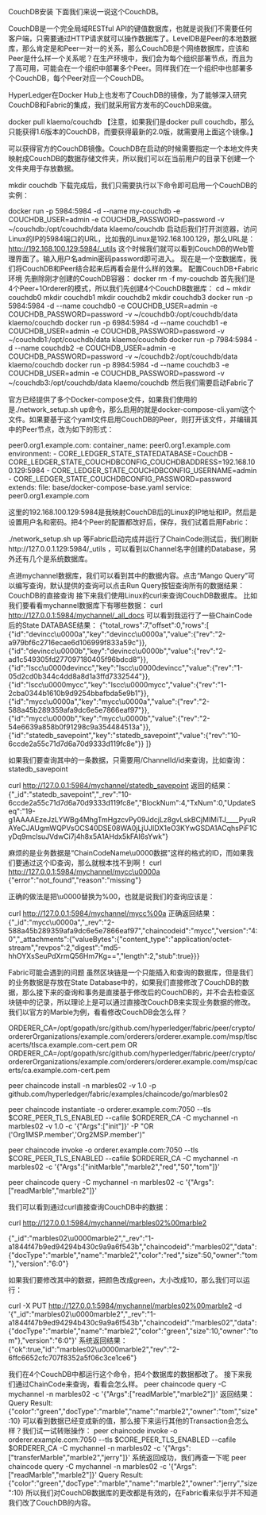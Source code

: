 CouchDB安装
下面我们来说一说这个CouchDB。

CouchDB是一个完全局域RESTful API的键值数据库，也就是说我们不需要任何客户端，只需要通过HTTP请求就可以操作数据库了。LevelDB是Peer的本地数据库，那么肯定是和Peer一对一的关系，那么CouchDB是个网络数据库，应该和Peer是什么样一个关系呢？在生产环境中，我们会为每个组织部署节点，而且为了高可用，可能会在一个组织中部署多个Peer。同样我们在一个组织中也部署多个CouchDB，每个Peer对应一个CouchDB。

HyperLedger在Docker Hub上也发布了CouchDB的镜像，为了能够深入研究CouchDB和Fabric的集成，我们就采用官方发布的CouchDB来做。

docker pull klaemo/couchdb
【注意，如果我们是docker pull couchdb，那么只能获得1.6版本的CouchDB，而要获得最新的2.0版，就需要用上面这个镜像。】

可以获得官方的CouchDB镜像。CouchDB在启动的时候需要指定一个本地文件夹映射成CouchDB的数据存储文件夹，所以我们可以在当前用户的目录下创建一个文件夹用于存放数据。

mkdir couchdb
下载完成后，我们只需要执行以下命令即可启用一个CouchDB的实例：

docker run -p 5984:5984 -d --name my-couchdb -e COUCHDB_USER=admin -e COUCHDB_PASSWORD=password -v ~/couchdb:/opt/couchdb/data klaemo/couchdb
启动后我们打开浏览器，访问Linux的IP的5984端口的URL，比如我的Linux是192.168.100.129，那么URL是：
http://192.168.100.129:5984/_utils
这个时候我们就可以看到CouchDB的Web管理界面了。输入用户名admin密码password即可进入。
现在是一个空数据库，我们将CouchDB和Peer结合起来后再看会是什么样的效果。
配置CouchDB+Fabric环境
先删除刚才创建的CouchDB容器：
docker rm -f my-couchdb
首先我们是4个Peer+1Orderer的模式，所以我们先创建4个CouchDB数据库：
cd ~
mkdir couchdb0
mkdir couchdb1
mkdir couchdb2
mkdir couchdb3
docker run -p 5984:5984 -d --name couchdb0 -e COUCHDB_USER=admin -e COUCHDB_PASSWORD=password -v ~/couchdb0:/opt/couchdb/data klaemo/couchdb
docker run -p 6984:5984 -d --name couchdb1 -e COUCHDB_USER=admin -e COUCHDB_PASSWORD=password -v ~/couchdb1:/opt/couchdb/data klaemo/couchdb
docker run -p 7984:5984 -d --name couchdb2 -e COUCHDB_USER=admin -e COUCHDB_PASSWORD=password -v ~/couchdb2:/opt/couchdb/data klaemo/couchdb
docker run -p 8984:5984 -d --name couchdb3 -e COUCHDB_USER=admin -e COUCHDB_PASSWORD=password -v ~/couchdb3:/opt/couchdb/data klaemo/couchdb
然后我们需要启动Fabric了

官方已经提供了多个Docker-compose文件，如果我们使用的是./network_setup.sh up命令，那么启用的就是docker-compose-cli.yaml这个文件。如果要基于这个yaml文件启用CouchDB的Peer，则打开该文件，并编辑其中的Peer节点，改为如下的形式：

peer0.org1.example.com:
  container_name: peer0.org1.example.com
  environment:
    - CORE_LEDGER_STATE_STATEDATABASE=CouchDB
    - CORE_LEDGER_STATE_COUCHDBCONFIG_COUCHDBADDRESS=192.168.100.129:5984
    - CORE_LEDGER_STATE_COUCHDBCONFIG_USERNAME=admin
    - CORE_LEDGER_STATE_COUCHDBCONFIG_PASSWORD=password
  extends:
    file:  base/docker-compose-base.yaml
    service: peer0.org1.example.com

这里的192.168.100.129:5984是我映射CouchDB后的Linux的IP地址和IP。然后是设置用户名和密码。把4个Peer的配置都改好后，保存，我们试着启用Fabric：

./network_setup.sh up
等Fabric启动完成并运行了ChainCode测试后，我们刷新http://127.0.0.1.129:5984/_utils ，可以看到以Channel名字创建的Database，另外还有几个是系统数据库。

点进mychannel数据库，我们可以看到其中的数据内容。点击“Mango Query”可以编写查询，默认提供的查询可以点击Run Query按钮查询所有的数据结果：
CouchDB的直接查询
接下来我们使用Linux的curl来查询CouchDB数据库。
比如我们要看看mychannel数据库下有哪些数据：
curl http://127.0.0.1:5984/mychannel/_all_docs
可以看到我运行了一些ChainCode后的State DATABASE结果：
{"total_rows":7,"offset":0,"rows":[
{"id":"devincc\u0000a","key":"devincc\u0000a","value":{"rev":"2-a979bf6c2716ecae6d106999f833a59c"}},
{"id":"devincc\u0000b","key":"devincc\u0000b","value":{"rev":"2-ad1c549305fd277097180405f96bdcd8"}},
{"id":"lscc\u0000devincc","key":"lscc\u0000devincc","value":{"rev":"1-05d2cd0b344c4dd8a8d1a3ffd7332544"}},
{"id":"lscc\u0000mycc","key":"lscc\u0000mycc","value":{"rev":"1-2cba0344b1610b9d9254bbafbda5e9b1"}},
{"id":"mycc\u0000a","key":"mycc\u0000a","value":{"rev":"2-588a45b289359afa9dc6e5e7866eaf97"}},
{"id":"mycc\u0000b","key":"mycc\u0000b","value":{"rev":"2-54e6639a858b0f91298c9a354484513a"}},
{"id":"statedb_savepoint","key":"statedb_savepoint","value":{"rev":"10-6ccde2a55c71d7d6a70d9333d119fc8e"}}
 ]}

如果我们要查询其中的一条数据，只需要用/ChannelId/id来查询，比如查询：statedb_savepoint

curl http://127.0.0.1:5984/mychannel/statedb_savepoint
返回的结果：
{"_id":"statedb_savepoint","_rev":"10-6ccde2a55c71d7d6a70d9333d119fc8e","BlockNum":4,"TxNum":0,"UpdateSeq":"19-g1AAAAEzeJzLYWBg4MhgTmHgzcvPy09JdcjLz8gvLskBCjMlMiTJ____PyuRAYeCJAUgmWQPVsOCS40DSE08WA0jLjUJIDX1eO3KYwGSDA1ACqhsPiF1CyDq9mclsuJVdwCi7j4h8x5A1AHdx5kFAI6sYwk"}

麻烦的是业务数据是“ChainCodeName\u0000数据”这样的格式的ID，而如果我们要通过这个ID查询，那么就根本找不到啊！
curl http://127.0.0.1:5984/mychannel/mycc\u0000a
{"error":"not_found","reason":"missing"}

正确的做法是把\u0000替换为%00，也就是说我们的查询应该是：

curl http://127.0.0.1:5984/mychannel/mycc%00a
正确返回结果：
{"_id":"mycc\u0000a","_rev":"2-588a45b289359afa9dc6e5e7866eaf97","chaincodeid":"mycc","version":"4:0","_attachments":{"valueBytes":{"content_type":"application/octet-stream","revpos":2,"digest":"md5-hhOYXsSeuPdXrmQ56Hm7Kg==","length":2,"stub":true}}}

Fabric可能会遇到的问题
虽然区块链是一个只能插入和查询的数据库，但是我们的业务数据是存放在State Database中的，如果我们直接修改了CouchDB的数据，那么接下来的查询和事务是直接基于修改后的CouchDB的，并不会去检查区块链中的记录，所以理论上是可以通过直接改CouchDB来实现业务数据的修改。我们以官方的Marble为例，看看修改CouchDB会怎么样？


ORDERER_CA=/opt/gopath/src/github.com/hyperledger/fabric/peer/crypto/ordererOrganizations/example.com/orderers/orderer.example.com/msp/tlscacerts/tlsca.example.com-cert.pem
OR
ORDERER_CA=/opt/gopath/src/github.com/hyperledger/fabric/peer/crypto/ordererOrganizations/example.com/orderers/orderer.example.com/msp/cacerts/ca.example.com-cert.pem

peer chaincode install -n marbles02 -v 1.0 -p github.com/hyperledger/fabric/examples/chaincode/go/marbles02

peer chaincode instantiate -o orderer.example.com:7050 --tls $CORE_PEER_TLS_ENABLED --cafile $ORDERER_CA -C mychannel -n marbles02 -v 1.0 -c '{"Args":["init"]}' -P "OR ('Org1MSP.member','Org2MSP.member')"

peer chaincode invoke -o orderer.example.com:7050  --tls $CORE_PEER_TLS_ENABLED --cafile $ORDERER_CA -C mychannel -n marbles02 -c '{"Args":["initMarble","marble2","red","50","tom"]}'

peer chaincode query -C mychannel -n marbles02 -c '{"Args":["readMarble","marble2"]}'

我们可以看到通过curl直接查询CouchDB中的数据：

curl http://127.0.0.1:5984/mychannel/marbles02%00marble2

{"_id":"marbles02\u0000marble2","_rev":"1-a1844f47b9ed94294b430c9a9a6f543b","chaincodeid":"marbles02","data":{"docType":"marble","name":"marble2","color":"red","size":50,"owner":"tom"},"version":"6:0"}

如果我们要修改其中的数据，把颜色改成green，大小改成10，那么我们可以运行：

curl -X PUT http://127.0.0.1:5984/mychannel/marbles02%00marble2 -d '{"_id":"marbles02\u0000marble2","_rev":"1-a1844f47b9ed94294b430c9a9a6f543b","chaincodeid":"marbles02","data":{"docType":"marble","name":"marble2","color":"green","size":10,"owner":"tom"},"version":"6:0"}'
系统返回结果：
{"ok":true,"id":"marbles02\u0000marble2","rev":"2-6ffc6652cfc707f8352a5f06c3ce1ce6"}

我们在4个CouchDB中都运行这个命令，把4个数据库的数据都改了。
接下来我们通过ChainCode来查询，看看会怎么样。
peer chaincode query -C mychannel -n marbles02 -c '{"Args":["readMarble","marble2"]}'
返回结果：
Query Result: {"color":"green","docType":"marble","name":"marble2","owner":"tom","size":10}
可以看到数据已经变成新的值，那么接下来运行其他的Transaction会怎么样？我们试一试转账操作：
peer chaincode invoke -o orderer.example.com:7050  --tls $CORE_PEER_TLS_ENABLED --cafile $ORDERER_CA -C mychannel -n marbles02 -c '{"Args":["transferMarble","marble2","jerry"]}'
系统返回成功，我们再查一下呢
peer chaincode query -C mychannel -n marbles02 -c '{"Args":["readMarble","marble2"]}'
Query Result: {"color":"green","docType":"marble","name":"marble2","owner":"jerry","size":10}
所以我们对CouchDB数据库的更改都是有效的，在Fabric看来似乎并不知道我们改了CouchDB的内容。

